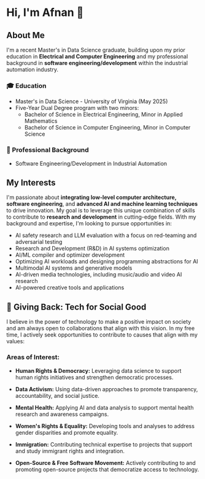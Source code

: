 # Hi, I'm Afnan 👋

## About Me

I'm a recent Master's in Data Science graduate, building upon my prior education in **Electrical and Computer Engineering** and my professional background in **software engineering/development** within the industrial automation industry.

### 🎓 Education
- Master's in Data Science - University of Virginia (May 2025)
- Five-Year Dual Degree program with two minors:
  - Bachelor of Science in Electrical Engineering, Minor in Applied Mathematics
  - Bachelor of Science in Computer Engineering, Minor in Computer Science

### 💼 Professional Background
- Software Engineering/Development in Industrial Automation

## My Interests

I'm passionate about **integrating low-level computer architecture, software engineering**, and **advanced AI and machine learning techniques** to drive innovation. My goal is to leverage this unique combination of skills to contribute to **research and development** in cutting-edge fields. With my background and expertise, I'm looking to pursue opportunities in:

- AI safety research and LLM evaluation with a focus on red-teaming and adversarial testing
- Research and Development (R&D) in AI systems optimization
- AI/ML compiler and optimizer development
- Optimizing AI workloads and designing programming abstractions for AI
- Multimodal AI systems and generative models
- AI-driven media technologies, including music/audio and video AI research
- AI-powered creative tools and applications

<!-- ## 🌱 Recent Work & Current Focus

- Completed industry-sponsored research with Deloitte on LLM evaluation frameworks, specializing in bias detection methodologies using Anthropic's Claude
- Deepening my knowledge in advanced machine learning and generative AI
- Exploring parallel computing architectures and GPU optimization
- Working with large language models and responsible AI development
- Staying updated with the latest developments in AI compiler technologies and high-performance computing -->

## 🤝 Giving Back: Tech for Social Good

I believe in the power of technology to make a positive impact on society and am always open to collaborations that align with this vision. In my free time, I actively seek opportunities to contribute to causes that align with my values:

### Areas of Interest:

- **Human Rights & Democracy:** Leveraging data science to support human rights initiatives and strengthen democratic processes.

- **Data Activism:** Using data-driven approaches to promote transparency, accountability, and social justice.

- **Mental Health:** Applying AI and data analysis to support mental health research and awareness campaigns.

- **Women's Rights & Equality:** Developing tools and analyses to address gender disparities and promote equality.

- **Immigration:** Contributing technical expertise to projects that support and study immigrant rights and integration.

- **Open-Source & Free Software Movement:** Actively contributing to and promoting open-source projects that democratize access to technology.
